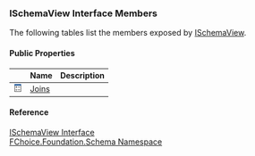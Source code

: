 ﻿### ISchemaView Interface Members

The following tables list the members exposed by [ISchemaView](fcSDK~FChoice.Foundation.Schema.ISchemaView.md).

#### Public Properties

|   | Name | Description |
| --- | --- | --- |
| ![ Property](dotnetimages/Property.png) | [Joins](fcSDK~FChoice.Foundation.Schema.ISchemaView~Joins.md) |   |





#### Reference

[ISchemaView Interface](fcSDK~FChoice.Foundation.Schema.ISchemaView.md)  
[FChoice.Foundation.Schema Namespace](fcSDK~FChoice.Foundation.Schema_namespace.md)